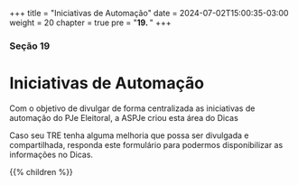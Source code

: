 +++
title = "Iniciativas de Automação"
date = 2024-07-02T15:00:35-03:00
weight = 20
chapter = true
pre = "<b>19. </b>"
+++

### Seção 19

# Iniciativas de Automação

Com o objetivo de divulgar de forma centralizada as iniciativas de automação do PJe Eleitoral, a ASPJe criou esta área do Dicas

Caso seu TRE tenha alguma melhoria que possa ser divulgada e compartilhada, responda este formulário para podermos disponibilizar as informações no Dicas.

{{% children  %}}
